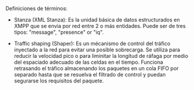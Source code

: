 Definiciones de términos:

* Stanza (XML Stanza): Es la unidad básica de datos estructurados en XMPP que se envia por red entre 2 o más entidades. Puede ser de tres tipos: "message", "presence" or "iq".

* Traffic shaping (Shaper): Es un mécanismo de control del tráfico inyectado a la red para evitar una posible sobrecarga. Se utiliza para reducir la velocidad pico o para liminitar la longitud de ráfaga por medio del espaciado adecuado de las celdas en el tiempo. Funciona retrasando el tráfico almacenando los paquetes en un cola FIFO por separado hasta que se resuelva el filtrado de control y puedan segurarse los requisitos del paquete.